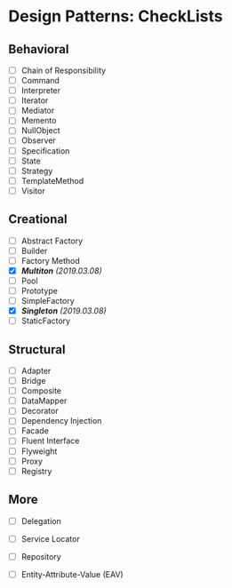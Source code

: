 # Design Patterns: CheckLists

## Behavioral
- [ ] Chain of Responsibility
- [ ] Command
- [ ] Interpreter
- [ ] Iterator
- [ ] Mediator
- [ ] Memento
- [ ] NullObject
- [ ] Observer
- [ ] Specification
- [ ] State
- [ ] Strategy
- [ ] TemplateMethod
- [ ] Visitor

## Creational
- [ ] Abstract Factory
- [ ] Builder
- [ ] Factory Method
- [x] **_Multiton_** _(2019.03.08)_
- [ ] Pool
- [ ] Prototype
- [ ] SimpleFactory
- [x] **_Singleton_** _(2019.03.08)_
- [ ] StaticFactory

## Structural
- [ ] Adapter
- [ ] Bridge
- [ ] Composite
- [ ] DataMapper
- [ ] Decorator
- [ ] Dependency Injection
- [ ] Facade
- [ ] Fluent Interface
- [ ] Flyweight
- [ ] Proxy
- [ ] Registry

## More
- [ ] Delegation
- [ ] Service Locator
- [ ] Repository
- [ ] Entity-Attribute-Value (EAV)



